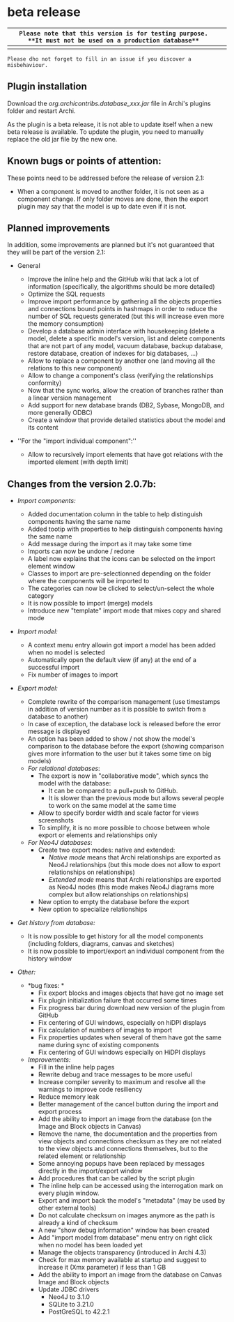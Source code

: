 # beta release

|`Please note that this version is for testing purpose. **It must not be used on a production database**`|  |
|------------------------------------------------|--|
|                                                |  |

`Please dho not forget to fill in an issue if you discover a misbehaviour.`

## Plugin installation
Download the *org.archicontribs.database_xxx.jar* file in Archi's plugins folder and restart Archi.

As the plugin is a beta release, it is not able to update itself when a new beta release is available. To update the plugin, you need to manually replace the old jar file by the new one.

## Known bugs or points of attention:
These points need to be addressed before the release of version 2.1:

* When a component is moved to another folder, it is not seen as a component change. If only folder moves are done, then the export plugin may say that the model is up to date even if it is not.

## Planned improvements
In addition, some improvements are planned but it's not guaranteed that they will be part of the version 2.1:

* General
  * Improve the inline help and the GitHub wiki that lack a lot of information (specifically, the algorithms should be more detailed)
  * Optimize the SQL requests
  * Improve import performance by gathering all the objects properties and connections bound points in hashmaps in order to reduce the number of SQL requests generated (but this will increase even more the memory consumption)
  * Develop a database admin interface with housekeeping (delete a model, delete a specific model's version, list and delete components that are not part of any model, vacuum database, backup database, restore database, creation of indexes for big databases, ...)
  * Allow to replace a component by another one (and moving all the relations to this new component)
  * Allow to change a component's class (verifying the relationships conformity)
  * Now that the sync works, allow the creation of branches rather than a linear version management
  * Add support for new database brands (DB2, Sybase, MongoDB, and more generally ODBC)
  * Create a window that provide detailed statistics about the model and its content

* ''For the "import individual component":''
  * Allow to recursively import elements that have got relations with the imported element (with depth limit)

## Changes from the version 2.0.7b:
* *Import components:*
  * Added documentation column in the table to help distinguish components having the same name
  * Added tootip with properties to help distinguish components having the same name
  * Add message during the import as it may take some time
  * Imports can now be undone / redone
  * A label now explains that the icons can be selected on the import element window
  * Classes to import are pre-selectionned depending on the folder where the components will be imported to
  * The categories can now be clicked to select/un-select the whole category
  * It is now possible to import (merge) models
  * Introduce new "template" import mode that mixes copy and shared mode

* *Import model:*
  * A context menu entry allowin got import a model has been added when no model is selected
  * Automatically open the default view (if any) at the end of a successful import
  * Fix number of images to import

* *Export model:*
  * Complete rewrite of the comparison management (use timestamps in addition of version number as it is possible to switch from a database to another)
  * In case of exception, the database lock is released before the error message is displayed
  * An option has been added to show / not show the model's comparison to the database before the export (showing comparison gives more information to the user but it takes some time on big models)
  * *For relational databases*:
    * The export is now in "collaborative mode", which syncs the model with the database:
      * It can be compared to a pull+push to GitHub.
      * It is slower than the previous mode but allows several people to work on the same model at the same time
    * Allow to specify border width and scale factor for views screenshots
	* To simplify, it is no more possible to choose between whole export or elements and relationships only
  * *For Neo4J databases*:
    * Create two export modes: native and extended:
      * *Native mode* means that Archi relationships are exported as Neo4J relationships (but this mode does not allow to export relationships on relationships)
      * *Extended mode* means that Archi relationships are exported as Neo4J nodes (this mode makes Neo4J diagrams more complex but allow relationships on relationships)
    * New option to empty the database before the export
    * New option to specialize relationships

* *Get history from database:*
  * It is now possible to get history for all the model components (including folders, diagrams, canvas and sketches)
  * It is now possible to import/export an individual component from the history window

* *Other:*
  * *bug fixes: *
    * Fix export blocks and images objects that have got no image set
    * Fix plugin initialization failure that occurred some times
    * Fix progress bar during download new version of the plugin from GitHub
    * Fix centering of GUI windows, especially on hiDPI displays
    * Fix calculation of numbers of images to import
    * Fix properties updates when several of them have got the same name during sync of existing components
    * Fix centering of GUI windows especially on HiDPI displays
  * *Improvements:*
    * Fill in the inline help pages
    * Rewrite debug and trace messages to be more useful
    * Increase compiler severity to maximum and resolve all the warnings to improve code resiliency
    * Reduce memory leak
    * Better management of the cancel button during the import and export process
    * Add the ability to import an image from the database (on the Image and Block objects in Canvas)
    * Remove the name, the documentation and the properties from view objects and connections checksum as they are not related to the view objects and connections themselves, but to the related element or relationship
    * Some annoying popups have been replaced by messages directly in the import/export window
    * Add procedures that can be called by the script plugin
    * The inline help can be accessed using the interrogation mark on every plugin window.
    * Export and import back the model's "metadata" (may be used by other external tools)
    * Do not calculate checksum on images anymore as the path is already a kind of checksum
    * A new "show debug information" window has been created
    * Add "import model from database" menu entry on right click when no model has been loaded yet
    * Manage the objects transparency (introduced in Archi 4.3)
    * Check for max memory available at startup and suggest to increase it (Xmx parameter) if less than 1 GB
    * Add the ability to import an image from the database on Canvas Image and Block objects
    * Update JDBC drivers
      * Neo4J to 3.1.0
      * SQLite to 3.21.0
      * PostGreSQL to 42.2.1